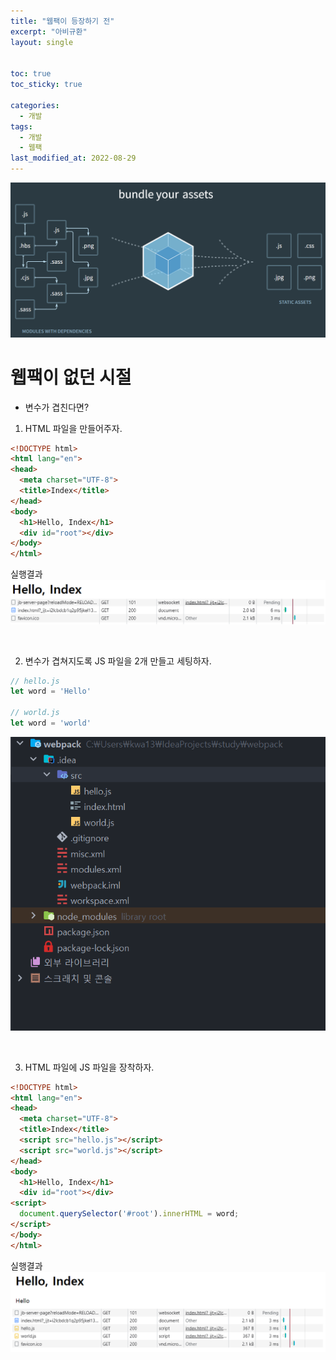 ```yaml
---
title: "웹팩이 등장하기 전"
excerpt: "아비규환"
layout: single


toc: true
toc_sticky: true

categories:
  - 개발
tags:
  - 개발
  - 웹팩
last_modified_at: 2022-08-29
---
```

![Webpack](/assets/images/posts/22.08.29/웹팩.png)

# 웹팩이 없던 시절

- 변수가 겹친다면?

1. HTML 파일을 만들어주자.

```html
<!DOCTYPE html>
<html lang="en">
<head>
  <meta charset="UTF-8">
  <title>Index</title>
</head>
<body>
  <h1>Hello, Index</h1>
  <div id="root"></div>
</body>
</html>
```
실행결과  
![Webpack](/assets/images/posts/22.08.29/index실행결과.png)

<br/>

2. 변수가 겹쳐지도록 JS 파일을 2개 만들고 세팅하자.

```javascript
// hello.js
let word = 'Hello'

// world.js
let word = 'world'
```

![Webpack](/assets/images/posts/22.08.29/5-2js만든%20후%20폴더구조.png)

<br/>

3. HTML 파일에 JS 파일을 장착하자.

```html
<!DOCTYPE html>
<html lang="en">
<head>
  <meta charset="UTF-8">
  <title>Index</title>
  <script src="hello.js"></script>
  <script src="world.js"></script>
</head>
<body>
  <h1>Hello, Index</h1>
  <div id="root"></div>
<script>
  document.querySelector('#root').innerHTML = word;
</script>
</body>
</html>
```

실행결과  
![Webpack](/assets/images/posts/22.08.29/js를%20장착한%20index실행결과.png)
